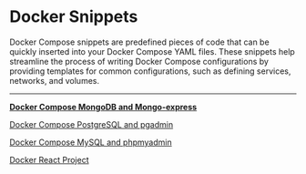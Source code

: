 # Docker Snippets

Docker Compose snippets are predefined pieces of code that can be quickly inserted into your Docker Compose YAML files. These snippets help streamline the process of writing Docker Compose configurations by providing templates for common configurations, such as defining services, networks, and volumes.

---

[**Docker Compose MongoDB and Mongo-express**](Docker%20Snippets%201b2aeacbb29981c58e32f4f099f62eef/Docker%20Compose%20MongoDB%20and%20Mongo-express%201b2aeacbb299813f8003f2674093df29.md)

[Docker Compose PostgreSQL and pgadmin](Docker%20Snippets%201b2aeacbb29981c58e32f4f099f62eef/Docker%20Compose%20PostgreSQL%20and%20pgadmin%201b2aeacbb2998159889fd01f7e1628f6.md)

[Docker Compose MySQL and phpmyadmin](Docker%20Snippets%201b2aeacbb29981c58e32f4f099f62eef/Docker%20Compose%20MySQL%20and%20phpmyadmin%201b2aeacbb2998173a07febe3b1d8b069.md)

[Docker React Project](Docker%20Snippets%201b2aeacbb29981c58e32f4f099f62eef/Docker%20React%20Project%201b2aeacbb29981a8a152d0dfa48a49a2.md)